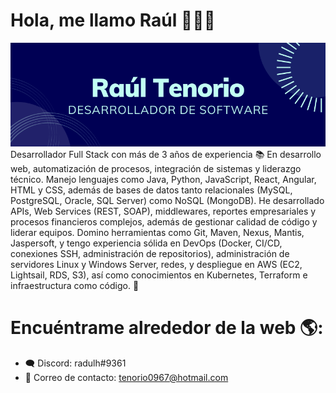 # Hola, me llamo Raúl 👋🧑‍💻
<img src="banner.png" alt="Banner de presentación de Raúl Tenorio ">
Desarrollador Full Stack con más de 3 años de experiencia 📚 En desarrollo web, automatización de procesos, integración de sistemas y liderazgo técnico. Manejo lenguajes como Java, Python, JavaScript, React, Angular, HTML y CSS, además de bases de datos tanto relacionales (MySQL, PostgreSQL, Oracle, SQL Server) como NoSQL (MongoDB). He desarrollado APIs, Web Services (REST, SOAP), middlewares, reportes empresariales y procesos financieros complejos, además de gestionar calidad de código y liderar equipos. Domino herramientas como Git, Maven, Nexus, Mantis, Jaspersoft, y tengo experiencia sólida en DevOps (Docker, CI/CD, conexiones SSH, administración de repositorios), administración de servidores Linux y Windows Server, redes, y despliegue en AWS (EC2, Lightsail, RDS, S3), así como conocimientos en Kubernetes, Terraform e infraestructura como código. 🦾

# Encuéntrame alrededor de la web 🌎:
- 🗨 Discord: radulh#9361
- 📜 Correo de contacto: tenorio0967@hotmail.com
